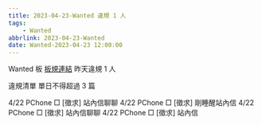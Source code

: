 ```yaml
---
title: 2023-04-23-Wanted 違規 1 人
tags:
    - Wanted
abbrlink: 2023-04-23-Wanted
date: Wanted-2023-04-23 12:00:00
---
```

Wanted 板 [板規連結](https://www.ptt.cc/bbs/Wanted/M.1608829773.A.D3B.html)
昨天違規 1 人
<!-- more -->

違規清單
單日不得超過 3 篇

4/22 PChone □ [徵求] 站內信聊聊
4/22 PChone □ [徵求] 剛睡醒站內信
4/22 PChone □ [徵求] 站內信聊聊
4/22 PChone □ [徵求] 站內信